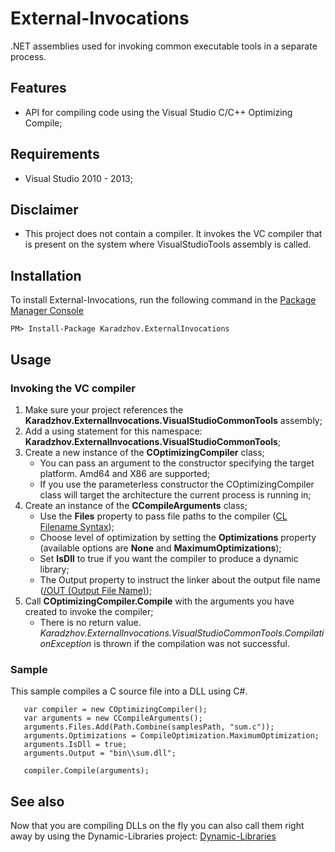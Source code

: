 # External-Invocations
.NET assemblies used for invoking common executable tools in a separate process.

## Features
- API for compiling code using the Visual Studio C/C++ Optimizing Compile;

## Requirements
- Visual Studio 2010 - 2013;

## Disclaimer
- This project does not contain a compiler. It invokes the VC compiler that is present on the system where VisualStudioTools assembly is called.

## Installation

To install External-Invocations, run the following command in the [Package Manager Console](http://docs.nuget.org/docs/start-here/using-the-package-manager-console)

    PM> Install-Package Karadzhov.ExternalInvocations

## Usage

### Invoking the VC compiler
1. Make sure your project references the **Karadzhov.ExternalInvocations.VisualStudioCommonTools** assembly;
1. Add a using statement for this namespace: **Karadzhov.ExternalInvocations.VisualStudioCommonTools**;
1. Create a new instance of the **COptimizingCompiler** class;
   - You can pass an argument to the constructor specifying the target platform. Amd64 and X86 are supported;
   - If you use the parameterless constructor the COptimizingCompiler class will target the architecture the current process is running in;
1. Create an instance of the **CCompileArguments** class;
   - Use the **Files** property to pass file paths to the compiler ([CL Filename Syntax](http://msdn.microsoft.com/en-us/library/9bk45h3w.aspx));
   - Choose level of optimization by setting the **Optimizations** property (available options are **None** and **MaximumOptimizations**);
   - Set **IsDll** to true if you want the compiler to produce a dynamic library;
   - The Output property to instruct the linker about the output file name ([/OUT (Output File Name)](http://msdn.microsoft.com/en-us/library/8htcy933.aspx));
1. Call **COptimizingCompiler.Compile** with the arguments you have created to invoke the compiler;
   - There is no return value. _Karadzhov.ExternalInvocations.VisualStudioCommonTools.CompilationException_ is thrown if the compilation was not successful.

### Sample
This sample compiles a C source file into a DLL using C#.

```CSharp
   var compiler = new COptimizingCompiler();
   var arguments = new CCompileArguments();
   arguments.Files.Add(Path.Combine(samplesPath, "sum.c"));
   arguments.Optimizations = CompileOptimization.MaximumOptimization;
   arguments.IsDll = true;
   arguments.Output = "bin\\sum.dll";

   compiler.Compile(arguments);
```

## See also

Now that you are compiling DLLs on the fly you can also call them right away by using the Dynamic-Libraries project: [Dynamic-Libraries](https://github.com/Boyko-Karadzhov/Dynamic-Libraries)
